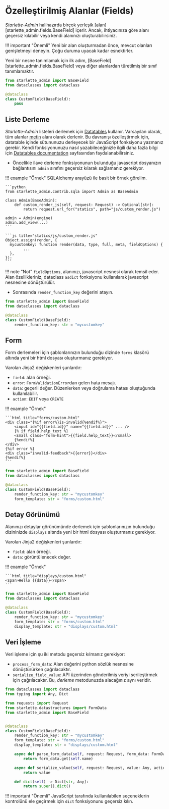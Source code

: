 # Özelleştirilmiş Alanlar (Fields)

*Starlette-Admin* halihazırda birçok yerleşik [alan][starlette_admin.fields.BaseField] içerir. Ancak, ihtiyacınıza göre alanı geçersiz kılabilir veya kendi alanınızı oluşturabilirsiniz.

!!! important "Önemli"
    Yeni bir alan oluşturmadan önce, mevcut olanları genişletmeyi deneyin. Çoğu duruma uyacak kadar esnektirler.

Yeni bir nesne tanımlamak için ilk adım, [BaseField][starlette_admin.fields.BaseField] veya diğer alanlardan türetilmiş bir sınıf tanımlamaktır.

```python
from starlette_admin import BaseField
from dataclasses import dataclass

@dataclass
class CustomField(BaseField):
    pass
```

## Liste Derleme

*Starlette-Admin* listeleri derlemek için [Datatables](https://datatables.net/) kullanır. Varsayılan olarak, tüm alanlar <abbr title="text">metin</abbr> alanı olarak derlenir. Bu davranışı özelleştirmek için, datatable içinde sütununuzu derleyecek bir JavaScript fonksiyonu yazmanız gerekir. Kendi fonksiyonunuzu nasıl yazabileceğinizle ilgili daha fazla bilgi için [Datatables documentation](https://datatables.net/reference/option/columns.render) sayfasından faydalanabilirsiniz.

* Öncelikle ilave derleme fonksiyonunun bulunduğu javascript dosyanızın bağlantısını `admin` sınıfını geçersiz kılarak sağlamanız gerekiyor.

!!! example "Örnek"
    SQLAlchemy arayüzü ile basit bir örnek görelim.

    ```python
    from starlette_admin.contrib.sqla import Admin as BaseAdmin

    class Admin(BaseAdmin):
        def custom_render_js(self, request: Request) -> Optional[str]:
            return request.url_for("statics", path="js/custom_render.js")

    admin = Admin(engine)
    admin.add_view(...)
    ```

    ```js title="statics/js/custom_render.js"
    Object.assign(render, {
      mycustomkey: function render(data, type, full, meta, fieldOptions) {
            ...
      },
    });
    ```

!!! note "Not"
    `fieldOptions`, alanınızı, javascript nesnesi olarak temsil eder. Alan özellikleriniz, dataclass `asdict` fonksiyonu kullanılarak javascript nesnesine dönüştürülür.

* Sonrasında `render_function_key` değerini atayın.

```python
from starlette_admin import BaseField
from dataclasses import dataclass

@dataclass
class CustomField(BaseField):
    render_function_key: str = "mycustomkey"
```

## Form

Form derlemeleri için şablonlarınızın bulunduğu dizinde `forms` klasörü altında yeni bir html dosyası oluşturmanız gerekiyor.

Varolan Jinja2 değişkenleri şunlardır:

* `field`: alan örneği.
* `error`: `FormValidationError`dan gelen hata mesajı.
* `data`: geçerli değer. Düzenlerken veya doğrulama hatası oluştuğunda kullanılabilir.
* `action`: `EDIT` veya `CREATE`

!!! example "Örnek"

    ```html title="forms/custom.html"
    <div class="{%if error%}is-invalid{%endif%}">
        <input id="{{field.id}}" name="{{field.id}}" ... />
        {% if field.help_text %}
        <small class="form-hint">{{field.help_text}}</small>
        {%endif%}
    </div>
    {%if error %}
    <div class="invalid-feedback">{{error}}</div>
    {%endif%}
    ```

```python
from starlette_admin import BaseField
from dataclasses import dataclass

@dataclass
class CustomField(BaseField):
    render_function_key: str = "mycustomkey"
    form_template: str = "forms/custom.html"
```

## Detay Görünümü

Alanınızı detaylar görünümünde derlemek için şablonlarınızın bulunduğu dizininizde `displays` altında yeni bir html dosyası oluşturmanız gerekiyor.

Varolan Jinja2 değişkenleri şunlardır:

* `field`: alan örneği.
* `data`: görüntülenecek değer.

!!! example "Örnek"

    ```html title="displays/custom.html"
    <span>Hello {{data}}</span>
    ```

```python
from starlette_admin import BaseField
from dataclasses import dataclass

@dataclass
class CustomField(BaseField):
    render_function_key: str = "mycustomkey"
    form_template: str = "forms/custom.html"
    display_template: str = "displays/custom.html"
```

## Veri İşleme

Veri işleme için şu iki metodu geçersiz kılmanız gerekiyor:

* `process_form_data`: Alan değerini python sözlük nesnesine dönüştürürken çağrılacaktır.
* `serialize_field_value`: API üzerinden gönderilmiş veriyi serileştirmek için çağrılacaktır. Bu, *derleme* metodunuzda alacağınız aynı veridir.

```python
from dataclasses import dataclass
from typing import Any, Dict

from requests import Request
from starlette.datastructures import FormData
from starlette_admin import BaseField


@dataclass
class CustomField(BaseField):
    render_function_key: str = "mycustomkey"
    form_template: str = "forms/custom.html"
    display_template: str = "displays/custom.html"

    async def parse_form_data(self, request: Request, form_data: FormData) -> Any:
        return form_data.get(self.name)

    async def serialize_value(self, request: Request, value: Any, action: RequestAction) -> Any:
        return value

    def dict(self) -> Dict[str, Any]:
        return super().dict()

```

!!! important "Önemli"
    JavaScript tarafında kullanılabilen seçeneklerin kontrolünü ele geçirmek için `dict` fonksiyonunu geçersiz kılın.
